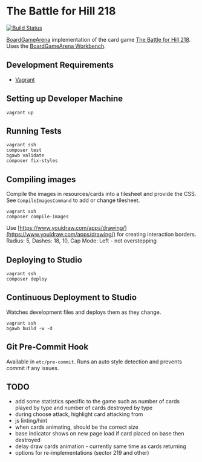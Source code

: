 # The Battle for Hill 218

[![Build Status](https://travis-ci.org/danielholmes/battle-for-hill-218.svg?branch=master)](https://travis-ci.org/danielholmes/battle-for-hill-218)

[BoardGameArena](https://boardgamearena.com/) implementation of the card game 
[The Battle for Hill 218](https://boardgamegeek.com/boardgame/32484/battle-hill-218). Uses the
[BoardGameArena Workbench](https://github.com/danielholmes/bga-workbench).


## Development Requirements

 - [Vagrant](https://www.vagrantup.com/)


## Setting up Developer Machine

```
vagrant up
```


## Running Tests

```
vagrant ssh
composer test
bgawb validate
composer fix-styles
```


## Compiling images

Compile the images in resources/cards into a tilesheet and provide the CSS. See `CompileImagesCommand` to add or change 
tilesheet.

```
vagrant ssh
composer compile-images
```

Use [https://www.youidraw.com/apps/drawing/](https://www.youidraw.com/apps/drawing/) for creating interaction borders.
Radius: 5, Dashes: 18, 10, Cap Mode: Left - not overstepping


## Deploying to Studio

```
vagrant ssh
composer deploy
```


## Continuous Deployment to Studio

Watches development files and deploys them as they change.

```
vagrant ssh
bgawb build -w -d
```


## Git Pre-Commit Hook

Available in `etc/pre-commit`. Runs an auto style detection and prevents commit if any issues.


## TODO

 - add some statistics specific to the game such as number of cards played by type and number of cards destroyed by type
 - during choose attack, highlight card attacking from
 - js linting/hint
 - when cards animating, should be the correct size
 - base indicator shows on new page load if card placed on base then destroyed
 - delay draw cards animation - currently same time as cards returning
 - options for re-implementations (sector 219 and other)
